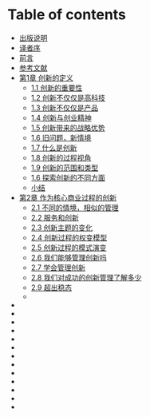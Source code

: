 # Table of contents

* [出版说明](README.md)
* [译者序](Translator-order.md)
* [前言](<README (2).md>)
* [参考文献](References.md)
* [第1章 创新的定义](topic\_1/README.md)
  * [1.1 创新的重要性](topic\_1/1.1-chuang-xin-de-zhong-yao-xing.md)
  * [1.2 创新不仅仅是高科技](topic\_1/1.2-chuang-xin-bu-jin-jin-shi-gao-ke-ji.md)
  * [1.3 创新不仅仅是产品](topic\_1/1.3-chuang-xin-bu-jin-jin-shi-chan-pin.md)
  * [1.4 创新与创业精神](topic\_1/1.4-chuang-xin-yu-chuang-ye-jing-shen.md)
  * [1.5 创新带来的战略优势](topic\_1/1.5-chuang-xin-dai-lai-de-zhan-lve-you-shi.md)
  * [1.6 旧问题，新情境](topic\_1/1.6-jiu-wen-ti-xin-qing-jing.md)
  * [1.7 什么是创新](topic\_1/1.6-jiu-wen-ti-xin-qing-jing.md)
  * [1.8 创新的过程视角](topic\_1/1.6-jiu-wen-ti-xin-qing-jing.md)
  * [1.9 创新的范围和类型](topic\_1/1.6-jiu-wen-ti-xin-qing-jing.md)
  * [1.6 探索创新的不同方面](topic\_1/1.6-jiu-wen-ti-xin-qing-jing.md)
  * [小结](<README (1).md>)
* [第2章 作为核心商业过程的创新](di-2-zhang-zuo-wei-he-xin-shang-ye-guo-cheng-de-chuang-xin/README.md)
  * [2.1 不同的情境，相似的管理](di-2-zhang-zuo-wei-he-xin-shang-ye-guo-cheng-de-chuang-xin/2.1-bu-tong-de-qing-jing-xiang-si-de-guan-li.md)
  * [2.2 服务和创新](di-2-zhang-zuo-wei-he-xin-shang-ye-guo-cheng-de-chuang-xin/2.2-fu-wu-he-chuang-xin.md)
  * [2.3 创新主题的变化](topic\_1/1.1-chuang-xin-de-zhong-yao-xing.md)
  * [2.4 创新过程的权变模型](topic\_1/1.2-chuang-xin-bu-jin-jin-shi-gao-ke-ji.md)
  * [2.5 创新过程的模式演变](topic\_1/1.3-chuang-xin-bu-jin-jin-shi-chan-pin.md)
  * [2.6 我们能够管理创新吗](topic\_1/1.4-chuang-xin-yu-chuang-ye-jing-shen.md)
  * [2.7 学会管理创新](topic\_1/1.5-chuang-xin-dai-lai-de-zhan-lve-you-shi.md)
  * [2.8 我们对成功的创新管理了解多少](topic\_1/1.6-jiu-wen-ti-xin-qing-jing.md)
  * [2.9 超出稳态](topic\_1/1.6-jiu-wen-ti-xin-qing-jing.md)
  *
*
*
*
*
*
*
*
*
*
*
*
*
*
